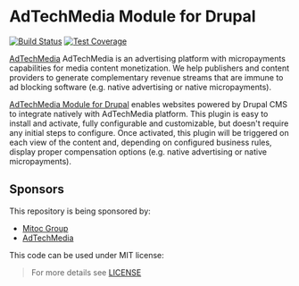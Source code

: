 AdTechMedia Module for Drupal
=============================

[![Build Status](https://travis-ci.org/AdTechMedia/drupal-module.svg?branch=master)](https://travis-ci.org/AdTechMedia/drupal-module)
[![Test Coverage](https://codeclimate.com/repos/57dff2b4f01b5b648b0042b0/badges/aed49615ace44e12bda8/coverage.svg)](https://codeclimate.com/repos/57dff2b4f01b5b648b0042b0/coverage)

[AdTechMedia](https://www.adtechmedia.io) AdTechMedia is an advertising
platform with micropayments capabilities for media content monetization.
We help publishers and content providers to generate complementary revenue
streams that are immune to ad blocking software (e.g. native advertising
or native micropayments).

[AdTechMedia Module for Drupal](https://drupal.org/project/adtechmedia)
enables websites powered by Drupal CMS to integrate natively with
AdTechMedia platform. This plugin is easy to install and activate, fully
configurable and customizable, but doesn't require any initial steps to
configure. Once activated, this plugin will be triggered on each view of
the content and, depending on configured business rules, display proper
compensation options (e.g. native advertising or native micropayments).


## Sponsors

This repository is being sponsored by:
- [Mitoc Group](https://www.mitocgroup.com)
- [AdTechMedia](https://www.adtechmedia.io)

This code can be used under MIT license:
> For more details see
[LICENSE](https://github.com/AdTechMedia/drupal-module/blob/master/LICENSE)
